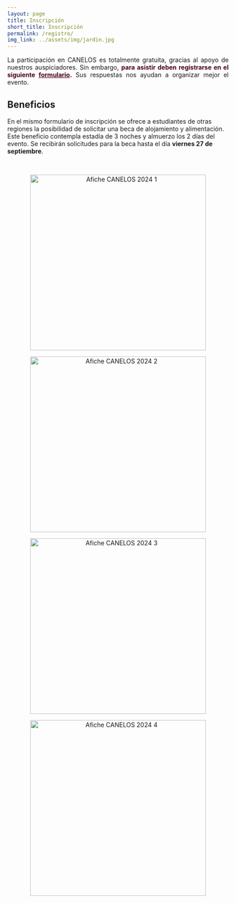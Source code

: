 ```yaml
---
layout: page
title: Inscripción
short_title: Inscripción
permalink: /registro/
img_link: ../assets/img/jardin.jpg
---
```


<p align="justify">
	La participación en CANELOS es totalmente gratuita, gracias al apoyo de nuestros auspiciadores.
	Sin embargo, <b><span style="color: #47001e">para asistir deben registrarse en el siguiente
	<a href="https://forms.gle/vCf1Tk1sVe6RadL87" style="color: #47001e; text-decoration:underline">formulario</a>.</span></b>
	Sus respuestas nos ayudan a organizar mejor el evento.
</p>

## Beneficios

En el mismo formulario de inscripción se ofrece a estudiantes de otras regiones la posibilidad de solicitar una beca de alojamiento y alimentación.
Este beneficio contempla estadía de 3 noches y almuerzo los 2 días del evento. Se recibirán solicitudes para la beca hasta el día <b>viernes 27 de septiembre</b>.

<br>

<div class="page-col-wrapper">        
	<div class="page-col page-col-3">
		<p align="center"> <img src="../assets/img/CANELOS24_Afiche_A.png" alt="Afiche CANELOS 2024 1" width="400" style="max-width: 100%"/> </p>
	</div>
	<div class="page-col page-col-3">
		<p align="center"> <img src="../assets/img/CANELOS24_Afiche_B.png" alt="Afiche CANELOS 2024 2" width="400" style="max-width: 100%"/> </p>
	</div>
</div>

<div class="page-col-wrapper">        
	<div class="page-col page-col-3">
		<p align="center"> <img src="../assets/img/CANELOS24_Afiche_C.png" alt="Afiche CANELOS 2024 3" width="400" style="max-width: 100%"/> </p>
	</div>
	<div class="page-col page-col-3">
		<p align="center"> <img src="../assets/img/CANELOS24_Afiche_D.png" alt="Afiche CANELOS 2024 4" width="400" style="max-width: 100%"/> </p>
	</div>
</div>

<!--
# Dónde comer
-->
